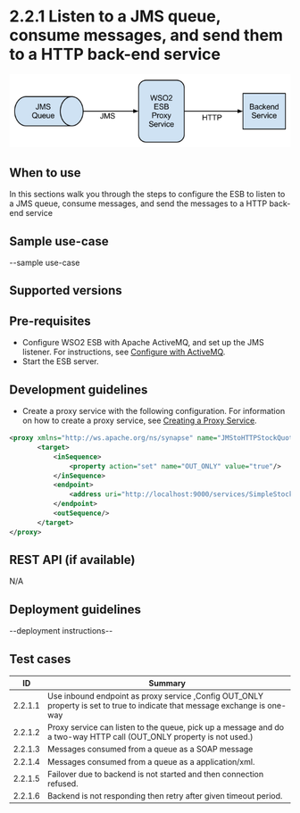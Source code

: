 # 2.2.1  Listen to a JMS queue, consume messages, and send them to a HTTP back-end service

![EI as JMS consumer](images/JMS-Consumer.png)

## When to use
In this sections walk you through the steps to configure the ESB to listen to a JMS queue, consume messages, and send the messages to a HTTP back­-end service

## Sample use-case
--sample use-case

## Supported versions

## Pre-requisites

- Configure WSO2 ESB with Apache ActiveMQ, and set up the JMS listener. For instructions, see [Configure with ActiveMQ](https://docs.wso2.com/display/ESB500/Configure+with+ActiveMQ).
- Start the ESB server.

## Development guidelines

- Create a proxy service with the following configuration. For information on how to create a proxy service, see [Creating a Proxy Service](https://docs.wso2.com/display/ESB500/Adding+a+Proxy+Service).

```xml
<proxy xmlns="http://ws.apache.org/ns/synapse" name="JMStoHTTPStockQuoteProxy" transports="jms">
       <target>
           <inSequence>
               <property action="set" name="OUT_ONLY" value="true"/>
           </inSequence>
           <endpoint>
               <address uri="http://localhost:9000/services/SimpleStockQuoteService"/>
           </endpoint>
           <outSequence/>
       </target>
</proxy>
```

## REST API (if available)
N/A

## Deployment guidelines
--deployment instructions--

## Test cases

| ID | Summary |
| ------------- | ------------- |
| 2.2.1.1  | Use inbound endpoint as proxy service ,Config OUT_ONLY property is set to true to indicate that message exchange is one-way    |
| 2.2.1.2  | Proxy service can listen to the queue, pick up a message and do a two-way HTTP call (OUT_ONLY property is not used.)       |
| 2.2.1.3  | Messages consumed from a queue as a SOAP message    |
| 2.2.1.4  | Messages consumed from a queue as a application/xml.       |
| 2.2.1.5  | Failover due to backend is not started and then connection refused.     |
| 2.2.1.6  | Backend is not responding then retry after given timeout period.       |